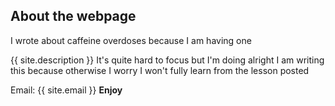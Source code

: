 ## About the webpage
I wrote about caffeine overdoses because I am having one

{{ site.description }}
It's quite hard to focus but I'm doing alright  I am writing this because otherwise I worry I won't fully learn from the lesson posted

Email: {{ site.email }}
**Enjoy**

